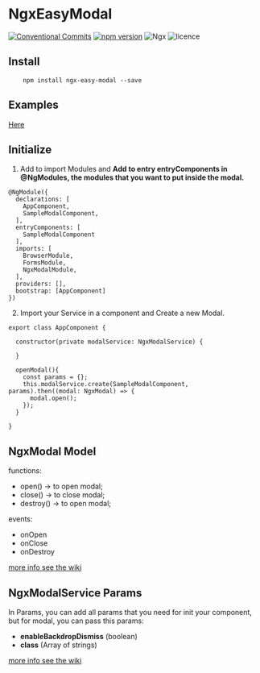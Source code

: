 # NgxEasyModal
[![Conventional Commits](https://img.shields.io/badge/Conventional%20Commits-1.0.0-yellow.svg)](https://conventionalcommits.org)
[![npm version](https://badge.fury.io/js/ngx-easy-modal.svg)](https://badge.fury.io/js/ngx-easy-modal)
![Ngx](https://img.shields.io/badge/ngx-SUCCESS-blue.svg?style=flat)
![licence](https://img.shields.io/badge/licence-MIT-blue.svg?style=flat)



## Install
```
    npm install ngx-easy-modal --save
```

## Examples

[Here](https://kappys1.github.io/ngx-modal/)

## Initialize

1. Add to import Modules and **Add to entry entryComponents in @NgModules, the modules that you want to put inside the modal.**

```
@NgModule({
  declarations: [
    AppComponent,
    SampleModalComponent,
  ],
  entryComponents: [
    SampleModalComponent
  ],
  imports: [
    BrowserModule,
    FormsModule,
    NgxModalModule,
  ],
  providers: [],
  bootstrap: [AppComponent]
})
```

2.  Import your Service in a component and Create a new Modal.

```
export class AppComponent {

  constructor(private modalService: NgxModalService) {

  }

  openModal(){
    const params = {};
    this.modalService.create(SampleModalComponent, params).then((modal: NgxModal) => {
      modal.open();
    });
  }

}

```
## NgxModal Model
functions:

- open() -> to open modal;
- close() -> to close modal;
- destroy() -> to open modal;

events: 

- onOpen
- onClose
- onDestroy

[more info see the wiki](https://github.com/kappys1/ngx-modal/wiki/Events)

## NgxModalService Params

In Params, you can add all params that you need for init your component, but for modal, you can pass this params:

- **enableBackdropDismiss** (boolean)
- **class** (Array of strings)

[more info see the wiki](https://github.com/kappys1/ngx-modal/wiki/Events)

